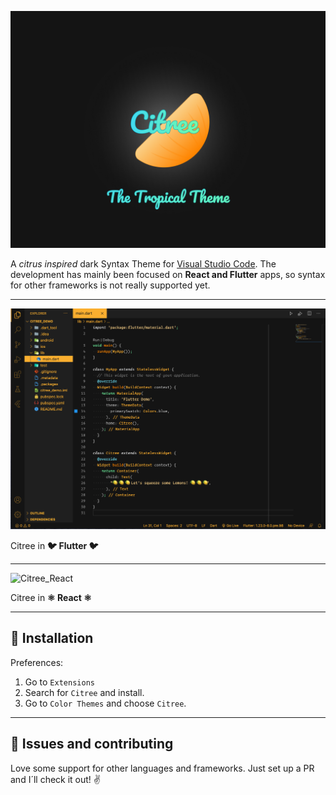 ![Citree_Hero](https://github.com/crljvr/citree/blob/main/images/Hero.png?raw=true)

A _citrus inspired_ dark Syntax Theme for [Visual Studio Code](https://code.visualstudio.com).
The development has mainly been focused on **React and Flutter** apps, so syntax for other frameworks is not really supported yet.

---

![Citree_Flutter](https://github.com/crljvr/citree/blob/main/images/flutter_caption.png)

Citree in **🐦 Flutter 🐦**

---

![Citree_React](https://github.com/crljvr/citree/blob/main/images/react_caption.gif)

Citree in **⚛️ React ⚛️**

---

## 🍊 Installation
Preferences:

1. Go to `Extensions`
2. Search for `Citree` and install.
3. Go to `Color Themes` and choose `Citree`.

---

## 🍋 Issues and contributing
Love some support for other languages and frameworks. Just set up a PR and I´ll check it out! ✌️
